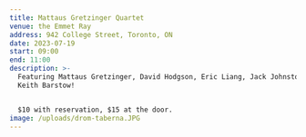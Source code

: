 ```yaml
---
title: Mattaus Gretzinger Quartet
venue: the Emmet Ray
address: 942 College Street, Toronto, ON
date: 2023-07-19
start: 09:00
end: 11:00
description: >-
  Featuring Mattaus Gretzinger, David Hodgson, Eric Liang, Jack Johnston, and
  Keith Barstow!


  $10 with reservation, $15 at the door.
image: /uploads/drom-taberna.JPG
---
```

